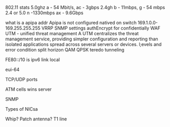802.11 stats
5.0ghz
a - 54 Mbit/s, ac - 3gbps
2.4gh
b - 11mbps, g - 54 mbps
2.4 or 5.0
n -1330mbps ax - 9.6Gbps



what is a apipa addr
 Apipa is not configured natived on switch
 169.1.0.0-169.255.255.255
VRRP
SNMP settings
	authEncrypt for confidentially
WAF
UTM -  unified threat management
	A UTM centralizes the threat management service, providing simpler configuration and reporting than isolated applications spread across several servers or devices.
l;evels and error condition
split horizon
QAM
QPSK
teredo tunneling

FE80::/10 is ipv6 link local

eui-64

TCP/UDP ports

ATM cells
wins server

SNMP

Types of NICsa

Whip? Patch antenna?
T1 line
